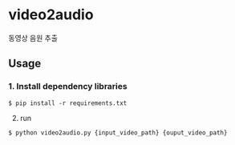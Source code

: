 # video2audio
동영상 음원 추출

## Usage
### 1. Install dependency libraries
```shell
$ pip install -r requirements.txt
```

2. run
```shell
$ python video2audio.py {input_video_path} {ouput_video_path}
```
